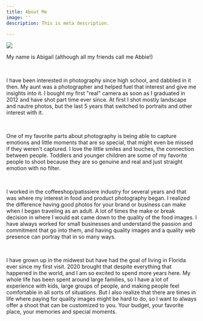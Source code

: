 ```yaml
---
title: About Me
image: ''
description: This is meta description.

---
```

![](/images/img_9453.jpg)

My name is Abigail (although all my friends call me Abbie!)  

<br>

I have been interested in photography since high school, and dabbled in it then.  My aunt was a photographer and helped fuel that interest and give me insights into it.  I bought my first "real" camera as soon as I graduated in 2012 and have shot part time ever since.  At first I shot mostly landscape and nautre photos, but the last 5 years that switched to portraits and other interest with it.  

<br>

One of my favorite parts about photography is being able to capture emotions and little moments that are so special, that might even be missed if they weren't captured.  I love the little smiles and touches, the connection between people.  Toddlers and younger children are some of my favorite people to shoot because they are so genuine and real and just straight emotion with no filter. 

<br>

I worked in the coffeeshop/patissiere industry for several years and that was where my interest in food and product photography began.  I realized the difference having good photos for your brand or business can make when I began traveling as an adult.  A lot of times the make or break decision in where I would eat came down to the quality of the food images. I have always worked for small businesses and understand the passion and commitment that go into them, and having quality images and a  quality web presence can portray that in so many ways.

<br>

I have grown up in the midwest but have had the goal of living in Florida ever since my first visit.  2020 brought that despite everything that happened in the world, and I am so excited to spend more years here. My whole life has been spent around large families, so I have a lot of experience with kids, large groups of people, and making people feel comfortable in all sorts of situations. But I also realize that there are times in life where paying for quality images might be hard to do, so I want to always offer a shoot that can be customized to you.  Your budget, your favorite place, your memories and special moments.

<br>